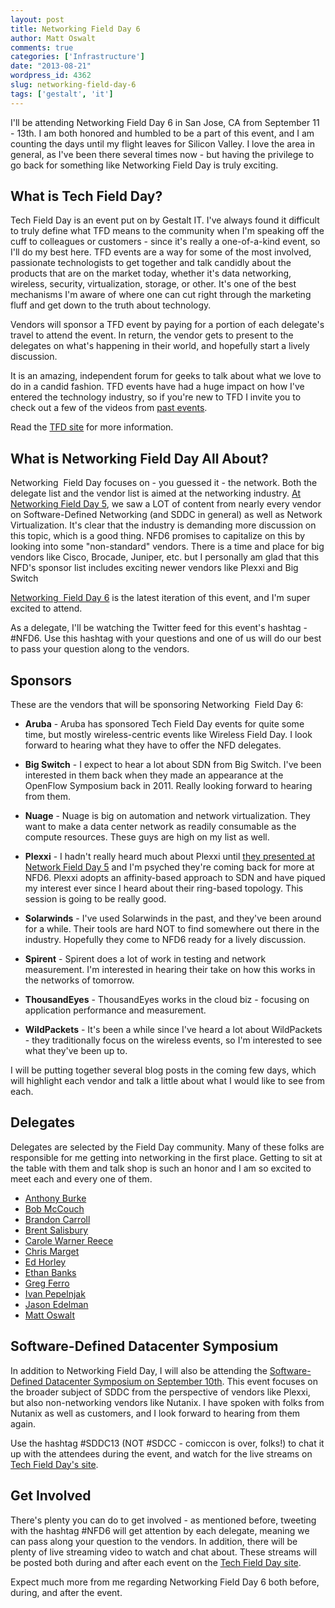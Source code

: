 ```yaml
---
layout: post
title: Networking Field Day 6
author: Matt Oswalt
comments: true
categories: ['Infrastructure']
date: "2013-08-21"
wordpress_id: 4362
slug: networking-field-day-6
tags: ['gestalt', 'it']
---
```



I'll be attending Networking Field Day 6 in San Jose, CA from September 11 - 13th. I am both honored and humbled to be a part of this event, and I am counting the days until my flight leaves for Silicon Valley. I love the area in general, as I've been there several times now - but having the privilege to go back for something like Networking Field Day is truly exciting.

## What is Tech Field Day?

Tech Field Day is an event put on by Gestalt IT. I've always found it difficult to truly define what TFD means to the community when I'm speaking off the cuff to colleagues or customers - since it's really a one-of-a-kind event, so I'll do my best here. TFD events are a way for some of the most involved, passionate technologists to get together and talk candidly about the products that are on the market today, whether it's data networking, wireless, security, virtualization, storage, or other. It's one of the best mechanisms I'm aware of where one can cut right through the marketing fluff and get down to the truth about technology.

Vendors will sponsor a TFD event by paying for a portion of each delegate's travel to attend the event. In return, the vendor gets to present to the delegates on what's happening in their world, and hopefully start a lively discussion.

It is an amazing, independent forum for geeks to talk about what we love to do in a candid fashion. TFD events have had a huge impact on how I've entered the technology industry, so if you're new to TFD I invite you to check out a few of the videos from [past events](http://techfieldday.com/timing/past/).

Read the [TFD site](http://techfieldday.com/about/) for more information.

## What is Networking Field Day All About?

Networking  Field Day focuses on - you guessed it - the network. Both the delegate list and the vendor list is aimed at the networking industry. [At Networking Field Day 5](http://networkstatic.net/sdn-dominates-nfd5/), we saw a LOT of content from nearly every vendor on Software-Defined Networking (and SDDC in general) as well as Network Virtualization. It's clear that the industry is demanding more discussion on this topic, which is a good thing. NFD6 promises to capitalize on this by looking into some "non-standard" vendors. There is a time and place for big vendors like Cisco, Brocade, Juniper, etc. but I personally am glad that this NFD's sponsor list includes exciting newer vendors like Plexxi and Big Switch

[Networking  Field Day 6](http://techfieldday.com/event/nfd6/) is the latest iteration of this event, and I'm super excited to attend.

As a delegate, I'll be watching the Twitter feed for this event's hashtag - #NFD6. Use this hashtag with your questions and one of us will do our best to pass your question along to the vendors.

## Sponsors

These are the vendors that will be sponsoring Networking  Field Day 6:

  * **Aruba** - Aruba has sponsored Tech Field Day events for quite some time, but mostly wireless-centric events like Wireless Field Day. I look forward to hearing what they have to offer the NFD delegates.
	
  * **Big Switch** - I expect to hear a lot about SDN from Big Switch. I've been interested in them back when they made an appearance at the OpenFlow Symposium back in 2011. Really looking forward to hearing from them.
	
  * **Nuage** - Nuage is big on automation and network virtualization. They want to make a data center network as readily consumable as the compute resources. These guys are high on my list as well.
	
  * **Plexxi** - I hadn't really heard much about Plexxi until [they presented at Network Field Day 5](http://techfieldday.com/appearance/plexxi-presents-at-networking-field-day-5/) and I'm psyched they're coming back for more at NFD6. Plexxi adopts an affinity-based approach to SDN and have piqued my interest ever since I heard about their ring-based topology. This session is going to be really good.
	
  * **Solarwinds** - I've used Solarwinds in the past, and they've been around for a while. Their tools are hard NOT to find somewhere out there in the industry. Hopefully they come to NFD6 ready for a lively discussion.
	
  * **Spirent** - Spirent does a lot of work in testing and network measurement. I'm interested in hearing their take on how this works in the networks of tomorrow.

  * **ThousandEyes** - ThousandEyes works in the cloud biz - focusing on application performance and measurement.
	
  * **WildPackets** - It's been a while since I've heard a lot about WildPackets - they traditionally focus on the wireless events, so I'm interested to see what they've been up to.

I will be putting together several blog posts in the coming few days, which will highlight each vendor and talk a little about what I would like to see from each.

## Delegates

Delegates are selected by the Field Day community. Many of these folks are responsible for me getting into networking in the first place. Getting to sit at the table with them and talk shop is such an honor and I am so excited to meet each and every one of them.

* [Anthony Burke](http://techfieldday.com/delegate/anthony-burke/)
* [Bob McCouch](http://techfieldday.com/delegate/bob-mccouch/)
* [Brandon Carroll](http://techfieldday.com/delegate/brandon-carroll/)
* [Brent Salisbury](http://techfieldday.com/delegate/brent-salisbury/)
* [Carole Warner Reece](http://techfieldday.com/delegate/carole-warner-reece/)
* [Chris Marget](http://techfieldday.com/delegate/chris-marget/)
* [Ed Horley](http://techfieldday.com/delegate/ed-horley/)
* [Ethan Banks](http://techfieldday.com/delegate/ethan-banks/)
* [Greg Ferro](http://techfieldday.com/delegate/greg-ferro/)
* [Ivan Pepelnjak](http://techfieldday.com/delegate/ivan-pepelnjak/)
* [Jason Edelman](http://techfieldday.com/delegate/jason-edelman/)
* [Matt Oswalt](http://techfieldday.com/delegate/matt-oswalt/)

## Software-Defined Datacenter Symposium

In addition to Networking Field Day, I will also be attending the [Software-Defined Datacenter Symposium on September 10th](https://oswalt.dev/2013/06/the-software-defined-datacenter-symposium-2013-tech-field-day/). This event focuses on the broader subject of SDDC from the perspective of vendors like Plexxi, but also non-networking vendors like Nutanix. I have spoken with folks from Nutanix as well as customers, and I look forward to hearing from them again.

Use the hashtag #SDDC13 (NOT #SDCC - comiccon is over, folks!) to chat it up with the attendees during the event, and watch for the live streams on [Tech Field Day's site](http://techfieldday.com/).

## Get Involved

There's plenty you can do to get involved - as mentioned before, tweeting with the hashtag #NFD6 will get attention by each delegate, meaning we can pass along your question to the vendors. In addition, there will be plenty of live streaming video to watch and chat about. These streams will be posted both during and after each event on the [Tech Field Day site](http://techfieldday.com/).

Expect much more from me regarding Networking Field Day 6 both before, during, and after the event.
